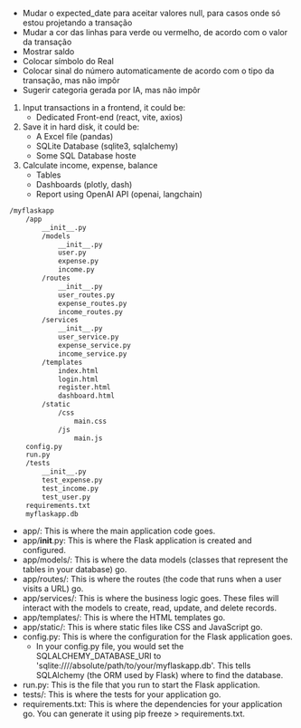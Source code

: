 - Mudar o expected_date para aceitar valores null, para casos onde só estou projetando a transação
- Mudar a cor das linhas para verde ou vermelho, de acordo com o valor da transação
- Mostrar saldo
- Colocar símbolo do Real
- Colocar sinal do número automaticamente de acordo com o tipo da transação, mas não impôr
- Sugerir categoria gerada por IA, mas não impôr

1. Input transactions in a frontend, it could be:
    - Dedicated Front-end (react, vite, axios)
2. Save it in hard disk, it could be:
    - A Excel file (pandas)
    - SQLite Database (sqlite3, sqlalchemy)
    - Some SQL Database hoste
3. Calculate income, expense, balance
    - Tables
    - Dashboards (plotly, dash)
    - Report using OpenAI API (openai, langchain)

```zsh
/myflaskapp
    /app
        __init__.py
        /models
            __init__.py
            user.py
            expense.py
            income.py
        /routes
            __init__.py
            user_routes.py
            expense_routes.py
            income_routes.py
        /services
            __init__.py
            user_service.py
            expense_service.py
            income_service.py
        /templates
            index.html
            login.html
            register.html
            dashboard.html
        /static
            /css
                main.css
            /js
                main.js
    config.py
    run.py
    /tests
        __init__.py
        test_expense.py
        test_income.py
        test_user.py
    requirements.txt
    myflaskapp.db
```

- app/: This is where the main application code goes.
- app/__init__.py: This is where the Flask application is created and configured.
- app/models/: This is where the data models (classes that represent the tables in your database) go.
- app/routes/: This is where the routes (the code that runs when a user visits a URL) go.
- app/services/: This is where the business logic goes. These files will interact with the models to create, read, update, and delete records.
- app/templates/: This is where the HTML templates go.
- app/static/: This is where static files like CSS and JavaScript go.
- config.py: This is where the configuration for the Flask application goes.
    - In your config.py file, you would set the SQLALCHEMY_DATABASE_URI to 'sqlite:////absolute/path/to/your/myflaskapp.db'. This tells SQLAlchemy (the ORM used by Flask) where to find the database.
- run.py: This is the file that you run to start the Flask application.
- tests/: This is where the tests for your application go.
- requirements.txt: This is where the dependencies for your application go. You can generate it using pip freeze > requirements.txt.